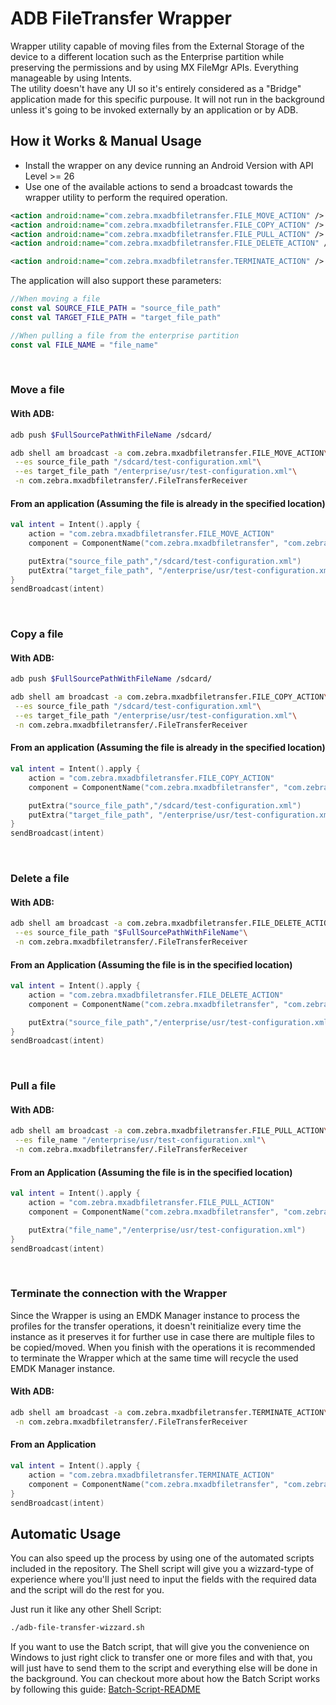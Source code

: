 # ADB FileTransfer Wrapper

Wrapper utility capable of moving files from the External Storage of the device to a different location such as the Enterprise partition while preserving the permissions and by using MX FileMgr APIs. Everything manageable by using Intents.<br>
The utility doesn't have any UI so it's entirely considered as a "Bridge" application made for this specific purpouse.
It will not run in the background unless it's going to be invoked externally by an application or by ADB.

## How it Works & Manual Usage

- Install the wrapper on any device running an Android Version with API Level >= 26
- Use one of the available actions to send a broadcast towards the wrapper utility to perform the required operation.

```xml
<action android:name="com.zebra.mxadbfiletransfer.FILE_MOVE_ACTION" />
<action android:name="com.zebra.mxadbfiletransfer.FILE_COPY_ACTION" />
<action android:name="com.zebra.mxadbfiletransfer.FILE_PULL_ACTION" />
<action android:name="com.zebra.mxadbfiletransfer.FILE_DELETE_ACTION" />

<action android:name="com.zebra.mxadbfiletransfer.TERMINATE_ACTION" />
```

The application will also support these parameters:

```kotlin
//When moving a file
const val SOURCE_FILE_PATH = "source_file_path"
const val TARGET_FILE_PATH = "target_file_path"

//When pulling a file from the enterprise partition
const val FILE_NAME = "file_name"
```

<br>

### Move a file

#### With ADB:

```bash
adb push $FullSourcePathWithFileName /sdcard/

adb shell am broadcast -a com.zebra.mxadbfiletransfer.FILE_MOVE_ACTION\
 --es source_file_path "/sdcard/test-configuration.xml"\
 --es target_file_path "/enterprise/usr/test-configuration.xml"\
 -n com.zebra.mxadbfiletransfer/.FileTransferReceiver
```

#### From an application (Assuming the file is already in the specified location)

```kotlin
val intent = Intent().apply {
    action = "com.zebra.mxadbfiletransfer.FILE_MOVE_ACTION"
    component = ComponentName("com.zebra.mxadbfiletransfer", "com.zebra.mxadbfiletransfer.FileTransferReceiver")

    putExtra("source_file_path","/sdcard/test-configuration.xml")
    putExtra("target_file_path", "/enterprise/usr/test-configuration.xml")
}
sendBroadcast(intent)
```

<br>

### Copy a file

#### With ADB:

```bash
adb push $FullSourcePathWithFileName /sdcard/

adb shell am broadcast -a com.zebra.mxadbfiletransfer.FILE_COPY_ACTION\
 --es source_file_path "/sdcard/test-configuration.xml"\
 --es target_file_path "/enterprise/usr/test-configuration.xml"\
 -n com.zebra.mxadbfiletransfer/.FileTransferReceiver
```

#### From an application (Assuming the file is already in the specified location)

```kotlin
val intent = Intent().apply {
    action = "com.zebra.mxadbfiletransfer.FILE_COPY_ACTION"
    component = ComponentName("com.zebra.mxadbfiletransfer", "com.zebra.mxadbfiletransfer.FileTransferReceiver")

    putExtra("source_file_path","/sdcard/test-configuration.xml")
    putExtra("target_file_path", "/enterprise/usr/test-configuration.xml")
}
sendBroadcast(intent)
```

<br>

### Delete a file

#### With ADB:

```bash
adb shell am broadcast -a com.zebra.mxadbfiletransfer.FILE_DELETE_ACTION\
 --es source_file_path "$FullSourcePathWithFileName"\
 -n com.zebra.mxadbfiletransfer/.FileTransferReceiver
```


#### From an Application (Assuming the file is in the specified location)

```kotlin
val intent = Intent().apply {
    action = "com.zebra.mxadbfiletransfer.FILE_DELETE_ACTION"
    component = ComponentName("com.zebra.mxadbfiletransfer", "com.zebra.mxadbfiletransfer.FileTransferReceiver")

    putExtra("source_file_path","/enterprise/usr/test-configuration.xml")
}
sendBroadcast(intent)
```

<br>

### Pull a file

#### With ADB:

```bash
adb shell am broadcast -a com.zebra.mxadbfiletransfer.FILE_PULL_ACTION\
 --es file_name "/enterprise/usr/test-configuration.xml"\
 -n com.zebra.mxadbfiletransfer/.FileTransferReceiver
```


#### From an Application (Assuming the file is in the specified location)

```kotlin
val intent = Intent().apply {
    action = "com.zebra.mxadbfiletransfer.FILE_PULL_ACTION"
    component = ComponentName("com.zebra.mxadbfiletransfer", "com.zebra.mxadbfiletransfer.FileTransferReceiver")

    putExtra("file_name","/enterprise/usr/test-configuration.xml")
}
sendBroadcast(intent)
```

<br>

### Terminate the connection with the Wrapper

Since the Wrapper is using an EMDK Manager instance to process the profiles for the transfer operations, it doesn't reinitialize every time the instance as it preserves it for further use in case there are multiple files to be copied/moved.
When you finish with the operations it is recommended to terminate the Wrapper which at the same time will recycle the used EMDK Manager instance.

#### With ADB:

```bash
adb shell am broadcast -a com.zebra.mxadbfiletransfer.TERMINATE_ACTION\
 -n com.zebra.mxadbfiletransfer/.FileTransferReceiver
```

#### From an Application

```kotlin
val intent = Intent().apply {
    action = "com.zebra.mxadbfiletransfer.TERMINATE_ACTION"
    component = ComponentName("com.zebra.mxadbfiletransfer", "com.zebra.mxadbfiletransfer.FileTransferReceiver")
}
sendBroadcast(intent)
```

## Automatic Usage

You can also speed up the process by using one of the automated scripts included in the repository.
The Shell script will give you a wizzard-type of experience where you'll just need to input the fields with the required data and the script will do the rest for you.

Just run it like any other Shell Script:

```bash
./adb-file-transfer-wizzard.sh
```

If you want to use the Batch script, that will give you the convenience on Windows to just right click to transfer one or more files and with that, you will just have to send them to the script and everything else will be done in the background.
You can checkout more about how the Batch Script works by following this guide: [Batch-Script-README](https://github.com/nilac8991/mx-adb-filetransfer/files/9828754/Batch-Script-README.pdf)